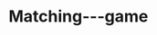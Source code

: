 # Matching---game
<!DOCTYPE html>
<html lang="en">
<head>
<meta charset="UTF-8">
<meta name="viewport" content="width=device-width, initial-scale=1.0">
<title>Matching Game</title>
<style>
  .grid {
    display: grid;
    grid-template-columns: repeat(4, 1fr);
    gap: 10px;
  }
  .card {
    width: 100px;
    height: 100px;
    background-color: #333;
    color: #fff;
    display: flex;
    justify-content: center;
    align-items: center;
    font-size: 2em;
    cursor: pointer;
  }
  .matched {
    background-color: #2ecc71;
  }
</style>
</head>
<body>

<div class="grid" id="gameBoard"></div>

<script>
const cards = [
  'A', 'A', 'B', 'B', 'C', 'C', 'D', 'D',
  'E', 'E', 'F', 'F', 'G', 'G', 'H', 'H'
];
let selectedCards = [];
let matchedCards = [];

function shuffle(array) {
  array.sort(() => Math.random() - 0.5);
}

function createBoard() {
  shuffle(cards);
  const gameBoard = document.getElementById('gameBoard');
  cards.forEach((card, index) => {
    const cardElement = document.createElement('div');
    cardElement.classList.add('card');
    cardElement.setAttribute('data-cardValue', card);
    cardElement.addEventListener('click', flipCard);
    gameBoard.appendChild(cardElement);
  });
}

function flipCard() {
  const cardValue = this.getAttribute('data-cardValue');
  this.innerHTML = cardValue;
  
  if (!selectedCards.includes(this)) {
    selectedCards.push(this);
    
    if (selectedCards.length === 2) {
      setTimeout(checkForMatch, 500);
    }
  }
}

function checkForMatch() {
  const [cardOne, cardTwo] = selectedCards;

  if (cardOne.innerHTML === cardTwo.innerHTML) {
    matchedCards.push(cardOne, cardTwo);
    cardOne.classList.add('matched');
    cardTwo.classList.add('matched');
    
    if (matchedCards.length === cards.length) {
      alert('You found all matches!');
    }
  } else {
    cardOne.innerHTML = '';
    cardTwo.innerHTML = '';
  }

  selectedCards = [];
}

createBoard();
</script>

</body>
</html>
